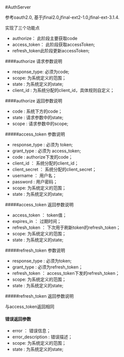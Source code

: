 #AuthServer

参考oauth2.0, 基于jfinal2.0,jfinal-ext2-1.0,jfinal-ext-3.1.4.

实现了三个功能点

- authorize： 此阶段主要获取code
- access_token：  此阶段获取accessToken;
- refresh_token此阶段更新accessToken;

####authorize 请求参数说明
	
- response_type: 必须为code;
- scope: 为系统定义的范围；
- state : 为系统定义的state;
- client_id : 为系统分配的client_id，具体规则自定义；

####authorize 返回参数说明

- code : 系统下方的code；
- state : 请求参数中的state;
- scope : 请求参数中的scope;

#####access_token 参数说明
	
- response_type : 必须为 token;
- grant_type : 必须为 access_token;
- code : authorize下发的code；
- client_id ： 系统分配的client_id；
- client_secret ： 系统分配的client_secret；
- username ： 用户名；
- password : 用户密码；
- scope: 为系统定义的范围；
- state : 为系统定义的state;


#####access_token 返回参数说明

- access_token ： token值；
- expires_in ： 过期时间；
- refresh_token ： 下次用于刷新token的refresh_token；
- scope: 为系统定义的范围；
- state : 为系统定义的state;


#####refresh_token 参数说明

- response_type : 必须为token;
- grant_type : 必须为refresh_token；
- refresh_token ： access_token下发的refresh_token；
- scope: 为系统定义的范围；
- state : 为系统定义的state;

#####refresh_token 返回参数说明

与access_token返回相同


#### 错误返回参数
	
- error ： 错误信息；
- error_description : 错误描述；
- scope: 为系统定义的范围；
- state : 为系统定义的state;